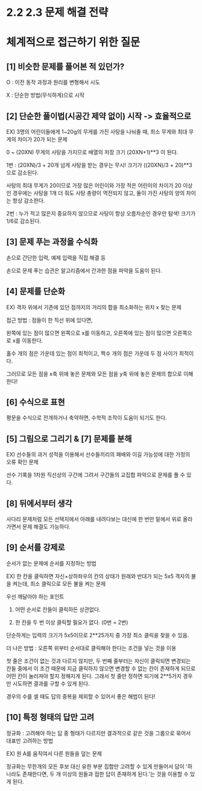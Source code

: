 2.2 2.3 문제 해결 전략
================

# 체계적으로 접근하기 위한 질문


## [1] 비슷한 문제를 풀어본 적 있던가?

O : 이전 동작 과정과 원리를 변형해서 시도

X : 단순한 방법(무식하게)으로 시작


## [2] 단순한 풀이법(시공간 제약 없이) 시작 -> 효율적으로

EX) 3명의 어린이들에게 1~20g의 무게를 가진 사탕을 나눠줄 때, 최소 무게와 최대 무게의 차이가 20가 되는 문제

 0 ~ (20XN) 무게의 사탕을 가지므로 배열의 저장 크기 (20XN+1)**3 이 된다.


1번 : (20XN)/3 + 20개 넘게 사탕을 받는 경우는 무시! 크기가 ((20XN)/3 + 20)**3으로 감소된다.

사탕의 최대 무게가 20이므로 가장 많은 어린이와 가장 적은 어린이의 차이가 20 이상인 경우에는 사탕을 1개 더 줘도 사탕 총량이 역전되지 않고, 둘이 가진 사탕의 양의 차이는 항상 감소한다.

2번 : 누가 적고 많은지 중요하지 않으므로 사탕이 항상 오름차순인 경우만 탐색! 크기가 1/6로 감소된다.



## [3] 문제 푸는 과정을 수식화

손으로 간단한 입력, 예제 입력을 직접 해결 등

손으로 문제 푸는 습관은 알고리즘에서 간과한 점을 파악을 도움이 된다.


## [4] 문제를 단순화

EX) 격자 위에서 기존에 있던 점까지의 거리의 합을 최소화하는 위치 x 찾는 문제


접근 방법 : 점들이 한 직선 위에 있다면,

왼쪽에 있는 점이 많으면 왼쪽으로 x를 이동하고, 오른쪽에 있는 점이 많으면 오른쪽으로 x를 이동한다.

홀수 개의 점은 가운데 있는 점이 최적이고, 짝수 개의 점은 가운데 두 점 사이가 최적이다.


그러므로 모든 점을 x축 위에 놓은 문제와 모든 점을 y축 위에 놓은 문제의 합으로 이해한다!



## [6] 수식으로 표현

평문을 수식으로 전개하거나 축약하면, 수학적 조작이 도움이 되기도 한다.


## [5] 그림으로 그리기 & [7] 문제를 분해

EX) 선수들의 과거 성적을 이용해서 선수들끼리의 패배와 이길 가능성에 대한 가정의 오류 확인 문제

선수 기록을 1차원 직선상의 구간에 그려서 구간들의 교집합 파악으로 문제를 풀 수 있다.


## [8] 뒤에서부터 생각

사다리 문제처럼 모든 선택지에서 아래를 내려다보는 대신에 한 번만 밑에서 위로 올라가면서 문제 해결도 가능하다.


## [9] 순서를 강제로

순서가 없는 문제에 순서를 지정하는 방법


EX) 한 칸을 클릭하면 자신+상하좌우의 칸의 상태가 원래와 반대가 되는 5x5 격자의 불을 켜는데, 최소 클릭으로 모든 불을 켜는 문제


우선 깨달아야 하는 포인트

1) 어떤 순서로 칸들이 클릭하든 상관없다.

2) 한 칸을 두 번 이상 클릭할 필요가 없다. (0번 = 2번)


단순하게는 입력의 크기가 5x5이므로 2**25가지 중 가장 최소 클릭을 찾을 수 있음.

더 나은 방법 : 오른쪽 위부터 순서대로 클릭해야 한다는 조건을 넣는 것을 이용

첫 줄은 조건이 없는 것과 다르지 않지만, 두 번째 줄부터는 자신이 클릭되면 변경되는 칸들 중에서 이 조건 때문에 지금 클릭하지 않으면 변경할 수 없는 칸이 존재하게 되므로 어떤 칸이 눌러져야 할지 정해지게 된다. 그래서 첫 줄만 정하면 되기에 2**5가지 경우만 시도하면 결과를 구할 수 있게 된다.


경우의 수를 셀 때도 답의 중복을 제외할 수 있어서 좋은 해법이 된다!


## [10] 특정 형태의 답만 고려

정규화 : 고려해야 하는 답 중 형태가 다르지만 결과적으로 같은 것을 그룹으로 묶어서 대표만 고려하는 방법


EX) 원 A를 움직여서 다른 원들을 덮는 문제

정규화는 무한개의 모든 후보 대신 유한 부분 집합만 고려할 수 있게 만들어서 답이 '하나라도 존재한다면, 두 개 이상의 원들과 접한 답이 존재하게 된다.'는 것을 이용할 수 있게 된다.


